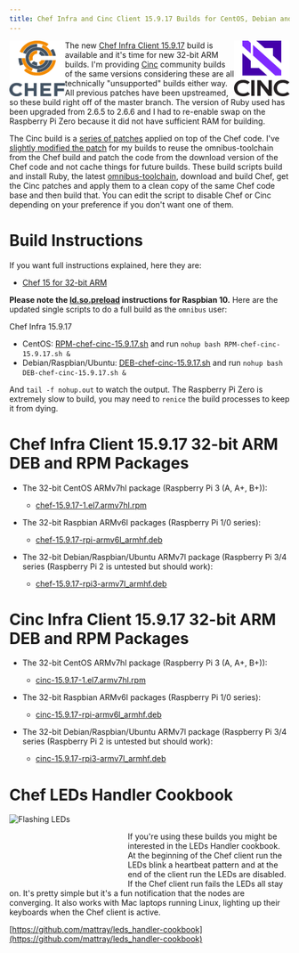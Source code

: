 ```yaml
---
title: Chef Infra and Cinc Client 15.9.17 Builds for CentOS, Debian and Raspbian on 32-bit ARM
---
```


<a href="https://github.com/chef/chef"><img src="/assets/chef-logo.png" alt="Chef" width="100" height="100" align="left" /></a>
<a href="https://gitlab.com/cinc-project/client"><img src="/assets/cinc-logo.png" alt="Cinc" width="100" height="100" align="right" /></a>

The new [Chef Infra Client 15.9.17](https://discourse.chef.io/t/chef-infra-client-15-9-17-released/16884) build is available and it's time for new 32-bit ARM builds. I'm providing [Cinc](https://cinc.sh) community builds of the same versions considering these are all technically "unsupported" builds either way. All previous patches have been upstreamed, so these build right off of the master branch. The version of Ruby used has been upgraded from 2.6.5 to 2.6.6 and I had to re-enable swap on the Raspberry Pi Zero because it did not have sufficient RAM for building.

The Cinc build is a [series of patches](https://gitlab.com/cinc-project/client/blob/master/patch.sh) applied on top of the Chef code. I've [slightly modified the patch]() for my builds to reuse the omnibus-toolchain from the Chef build and patch the code from the download version of the Chef code and not cache things for future builds. These build scripts build and install Ruby, the latest [omnibus-toolchain](https://github.com/chef/omnibus-toolchain), download and build Chef, get the Cinc patches and apply them to a clean copy of the same Chef code base and then build that. You can edit the script to disable Chef or Cinc depending on your preference if you don't want one of them.

# Build Instructions

If you want full instructions explained, here they are:

- [Chef 15 for 32-bit ARM](/2019/05/18/chef-15-on-arm)

**Please note the [ld.so.preload](/2019/09/14/installing-raspbian-10-0-on-a-raspberry-pi) instructions for Raspbian 10.** Here are the updated single scripts to do a full build as the `omnibus` user:

Chef Infra 15.9.17
- CentOS: [RPM-chef-cinc-15.9.17.sh](/assets/RPM-chef-cinc-15.9.17.sh) and run `nohup bash RPM-chef-cinc-15.9.17.sh &`
- Debian/Raspbian/Ubuntu: [DEB-chef-cinc-15.9.17.sh](/assets/DEB-chef-cinc-15.9.17.sh) and run  `nohup bash DEB-chef-cinc-15.9.17.sh &`

And `tail -f nohup.out` to watch the output. The Raspberry Pi Zero is extremely slow to build, you may need to `renice` the build processes to keep it from dying.

# Chef Infra Client 15.9.17 32-bit ARM DEB and RPM Packages

- The 32-bit CentOS ARMv7hl package (Raspberry Pi 3 (A, A+, B+)):
  - [chef-15.9.17-1.el7.armv7hl.rpm](https://www.dropbox.com/s/8l90jvbnwl6gbku/chef-15.9.17-1.el7.armv7hl.rpm?raw=1)

- The 32-bit Raspbian ARMv6l packages (Raspberry Pi 1/0 series):
  - [chef-15.9.17-rpi-armv6l_armhf.deb](https://www.dropbox.com/s/rxkpo4p9o5iefn5/chef-15.9.17-rpi-armv6l_armhf.deb?raw=1)

- The 32-bit Debian/Raspbian/Ubuntu ARMv7l package (Raspberry Pi 3/4 series (Raspberry Pi 2 is untested but should work):
  - [chef-15.9.17-rpi3-armv7l_armhf.deb](https://www.dropbox.com/s/8l90jvbnwl6gbku/chef-15.9.17-1.el7.armv7hl.rpm?raw=1)

# Cinc Infra Client 15.9.17 32-bit ARM DEB and RPM Packages

- The 32-bit CentOS ARMv7hl package (Raspberry Pi 3 (A, A+, B+)):
  - [cinc-15.9.17-1.el7.armv7hl.rpm](https://www.dropbox.com/s/8l90jvbnwl6gbku/chef-15.9.17-1.el7.armv7hl.rpm?raw=1)

- The 32-bit Raspbian ARMv6l packages (Raspberry Pi 1/0 series):
  - [cinc-15.9.17-rpi-armv6l_armhf.deb](https://www.dropbox.com/s/ck9oilua8mvo8hr/cinc-15.9.17-rpi-armv6l_armhf.deb?raw=1)

- The 32-bit Debian/Raspbian/Ubuntu ARMv7l package (Raspberry Pi 3/4 series (Raspberry Pi 2 is untested but should work):
  - [cinc-15.9.17-rpi3-armv7l_armhf.deb](https://www.dropbox.com/s/km7xjgau2uxn3hk/cinc-15.9.17-rpi3-armv7l_armhf.deb?raw=1)

# Chef LEDs Handler Cookbook

<a href="https://github.com/mattray/leds_handler-cookbook"><img src="/assets/flashing_leds.gif" alt="Flashing LEDs" width="213" height="120" align="left" /></a>&nbsp;&nbsp;&nbsp;&nbsp;

If you're using these builds you might be interested in the LEDs Handler cookbook. At the beginning of the Chef client run the LEDs blink a heartbeat pattern and at the end of the client run the LEDs are disabled. If the Chef client run fails the LEDs all stay on. It's pretty simple but it's a fun notification that the nodes are converging. It also works with Mac laptops running Linux, lighting up their keyboards when the Chef client is active.

[https://github.com/mattray/leds_handler-cookbook](https://github.com/mattray/leds_handler-cookbook)
